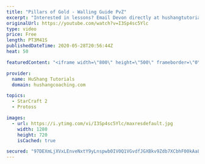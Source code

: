```yaml
---
title: "Pillars of Gold - Walling Guide PvZ"
excerpt: "Interested in lessons? Email Devon directly at hushangtutorials@outlook.com ------------------------------------------------------------------------------------------------------- Want to support HuShang Tutorials directly? Patreon is a website where you can contribute a monthly donation that will help"
originalUrl: https://youtube.com/watch?v=I3Sp4sc5Ylc
type: video
price: Free
length: PT3M41S
publishedDateTime: 2020-05-28T20:56:44Z
heat: 50

featuredContent: "<iframe width=\"800\" height=\"500\" frameborder=\"0\" src=\"https://www.youtube.com/embed/I3Sp4sc5Ylc\" allow=\"accelerometer; autoplay; encrypted-media; gyroscope; picture-in-picture\" allowfullscreen></iframe>"

provider:
  name: HuShang Tutorials
  domain: hushangcoaching.com

topics:
  - StarCraft 2
  - Protoss

images:
  - url: https://i.ytimg.com/vi/I3Sp4sc5Ylc/maxresdefault.jpg
    width: 1280
    height: 720
    isCached: true

secured: "97DEXmLjXVxLEnveNxtY9yLnspwb0IV0Q1VGvdfJGXBkv9Zdb7XCbhF00kAaLH2CfFYsWbJfkpkN4iiYAVlTldzO4VtoEsBWwDS/LYwpbKxSU36YoCuMbX74MwtLip1o+wZc+uBAr5uuKV8csIfJQRFw60yD+iZMLx2s29Jp+D87PLkHSWjI6exFUPe/rOb1JT08Fd5Z7GSlfAEG8Sa3MEzTntLmeppYuOPcV2N7d50sTaveErmxZRj87yfCZkfhs8SedfSHROR4ztgfJRA6WXdQFD3O9hB/TiWFEpbytPbym6ALd9ohbPA9lAM4Emn9NKnCf+U72711VEwAelD8tb7vAyiA8MjkedHWKzWudLsMGi9fcxvF7h6Y7IStK9uXbTaDgGptjubXepNU2Jh8Mcov9ncc/kKqb69MwKZwIU8=;8fn7lUGu3umaM9L+1S1b2Q=="
---
```


